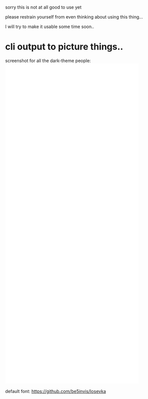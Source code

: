 sorry this is not at all good to use yet

please restrain yourself from even thinking about using this thing...

I will try to make it usable some time soon..

# cli output to picture things..

screenshot for all the dark-theme people:
![output1](/output.png?raw=true)

default font: https://github.com/be5invis/Iosevka
